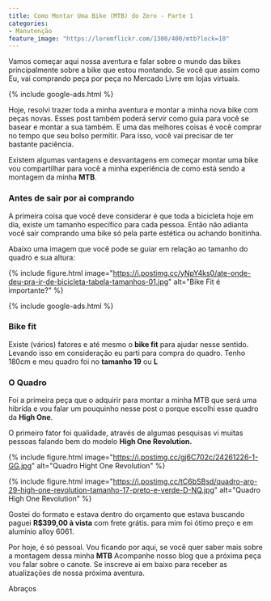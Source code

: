 ```yaml
---
title: Como Montar Uma Bike (MTB) do Zero - Parte 1
categories:
- Manutenção
feature_image: "https://loremflickr.com/1300/400/mtb?lock=10"
---
```


Vamos começar aqui nossa aventura e falar sobre o mundo das bikes principalmente sobre a bike que estou montando. Se você que assim como Eu, vai comprando peça por peça no Mercado Livre em lojas virtuais.

{% include google-ads.html %}
<!-- more -->




Hoje, resolvi trazer toda a minha aventura e montar a minha nova bike com peças novas. Esses post também poderá servir como guia para você se basear e montar a sua também. E uma das melhores coisas é você comprar no tempo que seu bolso permitir. Para isso, você vai precisar de ter bastante paciência.

Existem algumas vantagens e desvantagens em começar montar uma bike vou compartilhar para você a minha experiência de como está sendo a montagem da minha **MTB**.

### Antes de sair por ai comprando


A primeira coisa que você deve considerar é que toda a bicicleta hoje em dia, existe um tamanho específico para cada pessoa. Então não adianta você sair comprando uma bike só pela parte estética ou achando bonitinha.

Abaixo uma imagem que você pode se guiar em relação ao tamanho do quadro e sua altura:


{% include figure.html image="https://i.postimg.cc/yNpY4ks0/ate-onde-deu-pra-ir-de-bicicleta-tabela-tamanhos-01.jpg" alt="Bike Fit é importante?" %}

{% include google-ads.html %}
### Bike fit
Existe (vários) fatores e até mesmo o **bike fit** para ajudar nesse sentido. Levando isso em consideração eu parti para compra do quadro. Tenho 180cm e meu quadro foi no **tamanho 19** ou **L**

### O Quadro

Foi a primeira peça que o adquirir para montar a minha MTB que será uma hibrída e vou falar um pouquinho nesse post o porque escolhi esse quadro da **High One**.



O primeiro fator foi qualidade, através de algumas pesquisas vi muitas pessoas falando bem do modelo **High One Revolution.**


{% include figure.html image="https://i.postimg.cc/gj6C702c/24261226-1-GG.jpg" alt="Quadro Hight One Revolution" %}

{% include figure.html image="https://i.postimg.cc/tC6bSBsd/quadro-aro-29-high-one-revolution-tamanho-17-preto-e-verde-D-NQ.jpg" alt="Quadro High One Revolution" %}


Gostei do formato e estava dentro do orçamento que estava buscando paguei **R$399,00 à vista** com frete grátis. para mim foi ótimo preço e em alumínio alloy 6061.  

Por hoje, é só pessoal. Vou ficando por aqui, se você quer saber mais sobre a montagem dessa minha **MTB** Acompanhe nosso blog que a próxima peça vou falar sobre o canote. Se inscreve ai em baixo para receber as atualizações de nossa próxima aventura.


 Abraços
